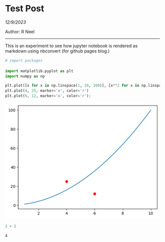# Test Post

*12/9/2023*

Author: R Neel

---

This is an experiment to see how jupyter notebook is rendered as markdown using nbconvert (for github pages blog.)


```python
# import packages

import matplotlib.pyplot as plt
import numpy as np
```


```python
plt.plot([x for x in np.linspace(1, 10, 100)], [x**2 for x in np.linspace(1, 10, 100)])
plt.plot(4, 25, marker='o', color='r')
plt.plot(6, 12, marker='o', color='r');
```


    
<img src="https://github.com/ran0027/test-blog/blob/main/_posts/images/2023-12-09-test-post-image-1.png"></img>
    



```python
2 + 2
```




    4


